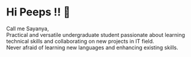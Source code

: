 <h1><b> Hi Peeps !! 👋</b></h1>
<p>Call me Sayanya,<br>Practical and versatile undergraduate student passionate about learning technical skills and collaborating on new projects in IT field.<br>
  Never afraid of 
learning new languages and enhancing existing skills.</p>

<!--- 🔭 I’m currently working on improving my web dev skills.🔍
- 🌱 I’m currently learning javascript.💛
- 🤔 I’m looking for help with web dev concepts.💻
- 😄 Pronouns: She/her❤-->
